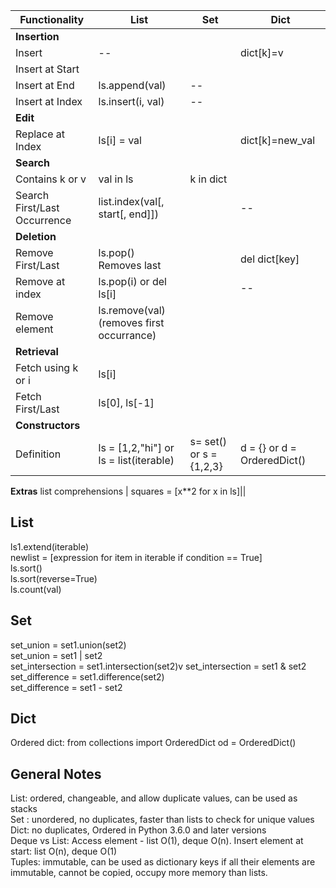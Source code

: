 Functionality | List | Set | Dict |
--|--|--|--
**Insertion**|||
Insert| --| | dict[k]=v
Insert at Start |||
Insert at End | ls.append(val)|--|
Insert at Index | ls.insert(i, val)|--|
**Edit**|||
Replace at Index | ls[i] = val||dict[k]=new_val
**Search**||
Contains k or v | val in ls| k in dict|
Search First/Last Occurrence | list.index(val[, start[, end]])| |--|
**Deletion**|||
Remove First/Last| ls.pop() Removes last|| del dict[key]
Remove at index | ls.pop(i) or del ls[i]||--
Remove element | ls.remove(val) (removes first occurrance)||
**Retrieval**|||
Fetch using k or i | ls[i]||
Fetch First/Last| ls[0], ls[-1] ||
**Constructors**||
Definition | ls = [1,2,"hi"] or ls = list(iterable)| s= set() or s = {1,2,3}| d = {} or d = OrderedDict()
**Extras**
list comprehensions | squares = [x**2 for x in ls]||

## List
ls1.extend(iterable) \
newlist = [expression for item in iterable if condition == True] \
ls.sort() \
ls.sort(reverse=True) \
ls.count(val)

## Set
set_union = set1.union(set2) \
set_union = set1 | set2 \
set_intersection = set1.intersection(set2)v
set_intersection = set1 & set2 \
set_difference = set1.difference(set2) \
set_difference = set1 - set2

## Dict
Ordered dict: 
from collections import OrderedDict
od = OrderedDict()


## General Notes
List: ordered, changeable, and allow duplicate values, can be used as stacks \
Set : unordered, no duplicates, faster than lists to check for unique values \
Dict: no duplicates, Ordered in Python 3.6.0 and later versions \
Deque vs List: Access element - list O(1), deque O(n). Insert element at start: list O(n), deque O(1) \
Tuples: immutable, can be used as dictionary keys if all their elements are immutable, cannot be copied, occupy more memory than lists.
